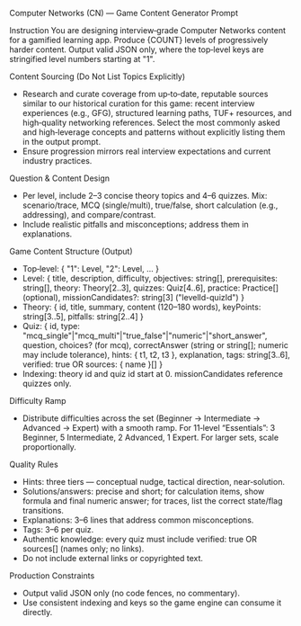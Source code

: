 Computer Networks (CN) — Game Content Generator Prompt

Instruction
You are designing interview‑grade Computer Networks content for a gamified learning app. Produce {COUNT} levels of progressively harder content. Output valid JSON only, where the top‑level keys are stringified level numbers starting at "1".

Content Sourcing (Do Not List Topics Explicitly)
- Research and curate coverage from up‑to‑date, reputable sources similar to our historical curation for this game: recent interview experiences (e.g., GFG), structured learning paths, TUF+ resources, and high‑quality networking references. Select the most commonly asked and high‑leverage concepts and patterns without explicitly listing them in the output prompt.
- Ensure progression mirrors real interview expectations and current industry practices.

Question & Content Design
- Per level, include 2–3 concise theory topics and 4–6 quizzes. Mix: scenario/trace, MCQ (single/multi), true/false, short calculation (e.g., addressing), and compare/contrast.
- Include realistic pitfalls and misconceptions; address them in explanations.

Game Content Structure (Output)
- Top‑level: { "1": Level, "2": Level, ... }
- Level: {
  title, description, difficulty,
  objectives: string[],
  prerequisites: string[],
  theory: Theory[2..3],
  quizzes: Quiz[4..6],
  practice: Practice[] (optional),
  missionCandidates?: string[3] ("levelId-quizId")
}
- Theory: { id, title, summary, content (120–180 words), keyPoints: string[3..5], pitfalls: string[2..4] }
- Quiz: {
  id,
  type: "mcq_single"|"mcq_multi"|"true_false"|"numeric"|"short_answer",
  question,
  choices? (for mcq),
  correctAnswer (string or string[]; numeric may include tolerance),
  hints: { t1, t2, t3 },
  explanation,
  tags: string[3..6],
  verified: true OR sources: { name }[]
}
- Indexing: theory id and quiz id start at 0. missionCandidates reference quizzes only.

Difficulty Ramp
- Distribute difficulties across the set (Beginner → Intermediate → Advanced → Expert) with a smooth ramp. For 11‑level “Essentials”: 3 Beginner, 5 Intermediate, 2 Advanced, 1 Expert. For larger sets, scale proportionally.

Quality Rules
- Hints: three tiers — conceptual nudge, tactical direction, near‑solution.
- Solutions/answers: precise and short; for calculation items, show formula and final numeric answer; for traces, list the correct state/flag transitions.
- Explanations: 3–6 lines that address common misconceptions.
- Tags: 3–6 per quiz.
- Authentic knowledge: every quiz must include verified: true OR sources[] (names only; no links).
- Do not include external links or copyrighted text.

Production Constraints
- Output valid JSON only (no code fences, no commentary).
- Use consistent indexing and keys so the game engine can consume it directly.
